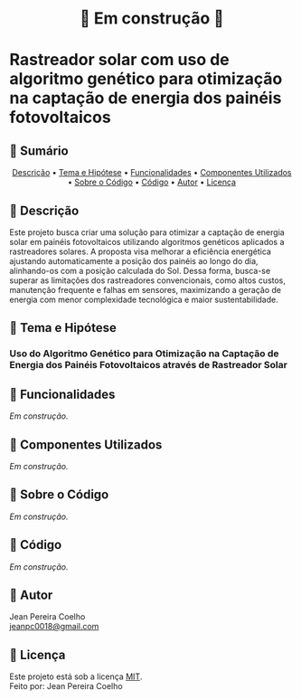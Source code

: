 <h1 align="center"> 
	🚧 Em construção 🚧
</h1>

# Rastreador solar com uso de algoritmo genético para otimização na captação de energia dos painéis fotovoltaicos

<!-- ---------------------------------------------------------------------- -->

## 📄 Sumário
<p align="center">
 <a href="#-descrição">Descrição</a> •
 <a href="#tema-e-hipotese">Tema e Hipótese</a> •
 <a href="#-funcionalidades">Funcionalidades</a> •
 <a href="#-componentes-utilizados">Componentes Utilizados</a> • 
 <a href="#-sobre-o-código">Sobre o Código</a> • 
 <a href="#-código">Código</a> • 
 <a href="#-autor">Autor</a> • 
 <a href="#-licença">Licença</a>
</p>

<!-- ---------------------------------------------------------------------- -->
<!-- DESCRIÇÃO -->
## 📄 Descrição
Este projeto busca criar uma solução para otimizar a captação de energia solar em painéis fotovoltaicos utilizando algoritmos genéticos aplicados a rastreadores solares. A proposta visa melhorar a eficiência energética ajustando automaticamente a posição dos painéis ao longo do dia, alinhando-os com a posição calculada do Sol. Dessa forma, busca-se superar as limitações dos rastreadores convencionais, como altos custos, manutenção frequente e falhas em sensores, maximizando a geração de energia com menor complexidade tecnológica e maior sustentabilidade.

<!-- ---------------------------------------------------------------------- -->
<!-- TEMA E HIPÓTESE -->
## 📄 Tema e Hipótese
### Uso do Algoritmo Genético para Otimização na Captação de Energia dos Painéis Fotovoltaicos através de Rastreador Solar

<!-- ---------------------------------------------------------------------- -->
<!-- FUNCIONALIDADES -->
## 📄 Funcionalidades
_Em construção._

<!-- ---------------------------------------------------------------------- -->
<!-- COMPONENTES UTILIZADOS -->
## 📄 Componentes Utilizados
_Em construção._

<!-- ---------------------------------------------------------------------- -->
<!-- SOBRE O CÓDIGO -->
## 📄 Sobre o Código
_Em construção._

<!-- ---------------------------------------------------------------------- -->
<!-- CÓDIGO -->
## 📄 Código
_Em construção._

<!-- ---------------------------------------------------------------------- -->
<!-- AUTOR -->
## 🦸 Autor
Jean Pereira Coelho  
[jeanpc0018@gmail.com](mailto:jeanpc0018@gmail.com)

<!-- ---------------------------------------------------------------------- -->
<!-- LICENÇA -->
## 📝 Licença

Este projeto está sob a licença [MIT](./LICENSE).  
Feito por: Jean Pereira Coelho

